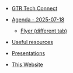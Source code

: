 <!-- * [Copper Key Software Connections](/) -->

<!-- * [Blogs](blogs/README.md) -->
<!-- * [projects](projects/README.md) -->
* [GTR Tech Connect]()


* [Agenda - 2025-07-18](agenda_2025-07-18.md)
    * <a href="images/flyer/flyer_2025-07-18.svg" target="_blank">Flyer (different tab)</a>


* [Useful resources](resources.md)

* [Presentations](presentations.md)

* [This Website](this_website.md)
<!-- * [My apology](my_apology.md) -->
